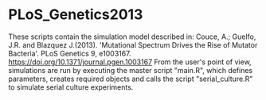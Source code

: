 # PLoS_Genetics2013
These scripts contain the simulation model described in: Couce, A.; Guelfo, J.R. and Blazquez J.(2013). 'Mutational Spectrum Drives the Rise of Mutator Bacteria'. PLoS Genetics 9, e1003167. https://doi.org/10.1371/journal.pgen.1003167
From the user's point of view, simulations are run by executing the master script "main.R", which defines parameters, creates required objects and calls the script "serial_culture.R" to simulate serial culture experiments.
